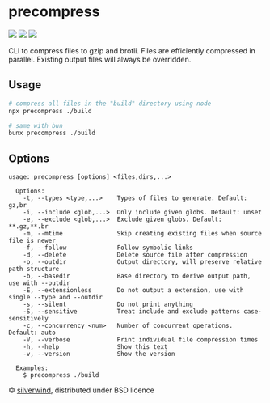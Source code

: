 # precompress
[![](https://img.shields.io/npm/v/precompress.svg?style=flat)](https://www.npmjs.org/package/precompress) [![](https://img.shields.io/npm/dm/precompress.svg)](https://www.npmjs.org/package/precompress) [![](https://packagephobia.com/badge?p=precompress)](https://packagephobia.com/result?p=precompress)

CLI to compress files to gzip and brotli. Files are efficiently compressed in parallel. Existing output files will always be overridden.

## Usage
```bash
# compress all files in the "build" directory using node
npx precompress ./build

# same with bun
bunx precompress ./build
```

## Options
```
usage: precompress [options] <files,dirs,...>

  Options:
    -t, --types <type,...>    Types of files to generate. Default: gz,br
    -i, --include <glob,...>  Only include given globs. Default: unset
    -e, --exclude <glob,...>  Exclude given globs. Default: **.gz,**.br
    -m, --mtime               Skip creating existing files when source file is newer
    -f, --follow              Follow symbolic links
    -d, --delete              Delete source file after compression
    -o, --outdir              Output directory, will preserve relative path structure
    -b, --basedir             Base directory to derive output path, use with --outdir
    -E, --extensionless       Do not output a extension, use with single --type and --outdir
    -s, --silent              Do not print anything
    -S, --sensitive           Treat include and exclude patterns case-sensitively
    -c, --concurrency <num>   Number of concurrent operations. Default: auto
    -V, --verbose             Print individual file compression times
    -h, --help                Show this text
    -v, --version             Show the version

  Examples:
    $ precompress ./build
```

© [silverwind](https://github.com/silverwind), distributed under BSD licence
